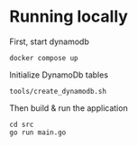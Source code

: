 # Running locally

First, start dynamodb

```
docker compose up
```

Initialize DynamoDb tables

```
tools/create_dynamodb.sh
```

Then build & run the application

```
cd src
go run main.go
```
